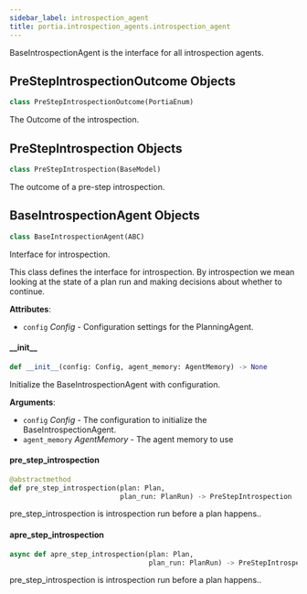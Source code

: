 ```yaml
---
sidebar_label: introspection_agent
title: portia.introspection_agents.introspection_agent
---
```


BaseIntrospectionAgent is the interface for all introspection agents.

## PreStepIntrospectionOutcome Objects

```python
class PreStepIntrospectionOutcome(PortiaEnum)
```

The Outcome of the introspection.

## PreStepIntrospection Objects

```python
class PreStepIntrospection(BaseModel)
```

The outcome of a pre-step introspection.

## BaseIntrospectionAgent Objects

```python
class BaseIntrospectionAgent(ABC)
```

Interface for introspection.

This class defines the interface for introspection.
By introspection we mean looking at the state of a plan run and making decisions
about whether to continue.

**Attributes**:

- `config` _Config_ - Configuration settings for the PlanningAgent.

#### \_\_init\_\_

```python
def __init__(config: Config, agent_memory: AgentMemory) -> None
```

Initialize the BaseIntrospectionAgent with configuration.

**Arguments**:

- `config` _Config_ - The configuration to initialize the BaseIntrospectionAgent.
- `agent_memory` _AgentMemory_ - The agent memory to use

#### pre\_step\_introspection

```python
@abstractmethod
def pre_step_introspection(plan: Plan,
                           plan_run: PlanRun) -> PreStepIntrospection
```

pre_step_introspection is introspection run before a plan happens..

#### apre\_step\_introspection

```python
async def apre_step_introspection(plan: Plan,
                                  plan_run: PlanRun) -> PreStepIntrospection
```

pre_step_introspection is introspection run before a plan happens..


